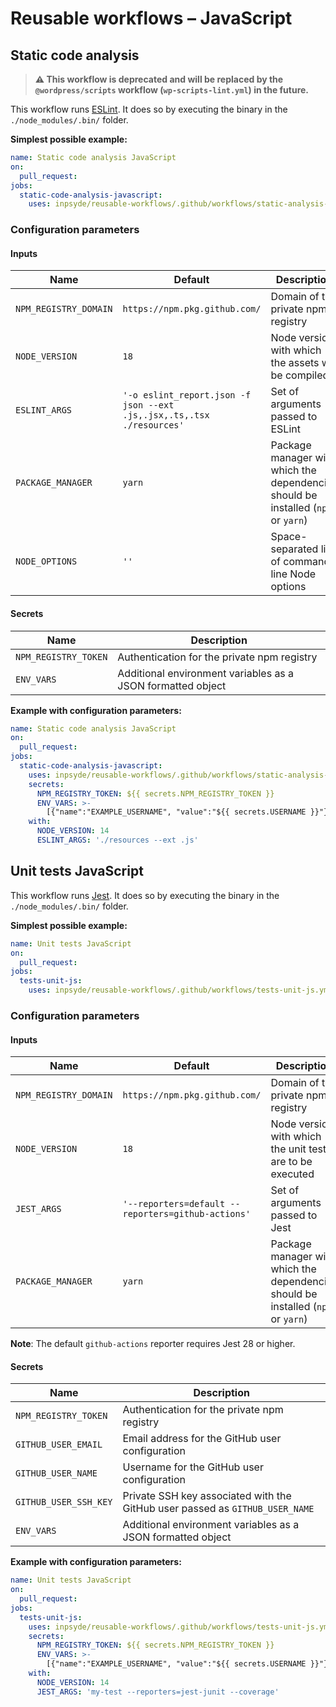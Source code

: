 # Reusable workflows – JavaScript

## Static code analysis

> **:warning: This workflow is deprecated and will be replaced by the `@wordpress/scripts` workflow (`wp-scripts-lint.yml`) in the future.**

This workflow runs [ESLint](https://eslint.org/). It does so by executing the binary in
the `./node_modules/.bin/` folder.

**Simplest possible example:**

```yml
name: Static code analysis JavaScript
on:
  pull_request:
jobs:
  static-code-analysis-javascript:
    uses: inpsyde/reusable-workflows/.github/workflows/static-analysis-js.yml@main
```

### Configuration parameters

#### Inputs

| Name                  | Default                                                               | Description                                                                       |
|-----------------------|-----------------------------------------------------------------------|-----------------------------------------------------------------------------------|
| `NPM_REGISTRY_DOMAIN` | `https://npm.pkg.github.com/`                                         | Domain of the private npm registry                                                |
| `NODE_VERSION`        | `18`                                                                  | Node version with which the assets will be compiled                               |
| `ESLINT_ARGS`         | `'-o eslint_report.json -f json --ext .js,.jsx,.ts,.tsx ./resources'` | Set of arguments passed to ESLint                                                 |
| `PACKAGE_MANAGER`     | `yarn`                                                                | Package manager with which the dependencies should be installed (`npm` or `yarn`) |
| `NODE_OPTIONS`        | `''`                                                                  | Space-separated list of command-line Node options                                 |

#### Secrets

| Name                 | Description                                                 |
|----------------------|-------------------------------------------------------------|
| `NPM_REGISTRY_TOKEN` | Authentication for the private npm registry                 |
| `ENV_VARS`           | Additional environment variables as a JSON formatted object |

**Example with configuration parameters:**

```yml
name: Static code analysis JavaScript
on:
  pull_request:
jobs:
  static-code-analysis-javascript:
    uses: inpsyde/reusable-workflows/.github/workflows/static-analysis-js.yml@main
    secrets:
      NPM_REGISTRY_TOKEN: ${{ secrets.NPM_REGISTRY_TOKEN }}
      ENV_VARS: >-
        [{"name":"EXAMPLE_USERNAME", "value":"${{ secrets.USERNAME }}"}]
    with:
      NODE_VERSION: 14
      ESLINT_ARGS: './resources --ext .js'
```

## Unit tests JavaScript

This workflow runs [Jest](https://jestjs.io/). It does so by executing the binary in
the `./node_modules/.bin/` folder.

**Simplest possible example:**

```yml
name: Unit tests JavaScript
on:
  pull_request:
jobs:
  tests-unit-js:
    uses: inpsyde/reusable-workflows/.github/workflows/tests-unit-js.yml@main
```

### Configuration parameters

#### Inputs

| Name                  | Default                                            | Description                                                                       |
|-----------------------|----------------------------------------------------|-----------------------------------------------------------------------------------|
| `NPM_REGISTRY_DOMAIN` | `https://npm.pkg.github.com/`                      | Domain of the private npm registry                                                |
| `NODE_VERSION`        | `18`                                               | Node version with which the unit tests are to be executed                         |
| `JEST_ARGS`           | `'--reporters=default --reporters=github-actions'` | Set of arguments passed to Jest                                                   |
| `PACKAGE_MANAGER`     | `yarn`                                             | Package manager with which the dependencies should be installed (`npm` or `yarn`) |

**Note**: The default `github-actions` reporter requires Jest 28 or higher.

#### Secrets

| Name                  | Description                                                                  |
|-----------------------|------------------------------------------------------------------------------|
| `NPM_REGISTRY_TOKEN`  | Authentication for the private npm registry                                  |
| `GITHUB_USER_EMAIL`   | Email address for the GitHub user configuration                              |
| `GITHUB_USER_NAME`    | Username for the GitHub user configuration                                   |
| `GITHUB_USER_SSH_KEY` | Private SSH key associated with the GitHub user passed as `GITHUB_USER_NAME` |
| `ENV_VARS`            | Additional environment variables as a JSON formatted object                  |

**Example with configuration parameters:**

```yml
name: Unit tests JavaScript
on:
  pull_request:
jobs:
  tests-unit-js:
    uses: inpsyde/reusable-workflows/.github/workflows/tests-unit-js.yml@main
    secrets:
      NPM_REGISTRY_TOKEN: ${{ secrets.NPM_REGISTRY_TOKEN }}
      ENV_VARS: >-
        [{"name":"EXAMPLE_USERNAME", "value":"${{ secrets.USERNAME }}"}]
    with:
      NODE_VERSION: 14
      JEST_ARGS: 'my-test --reporters=jest-junit --coverage'
```
